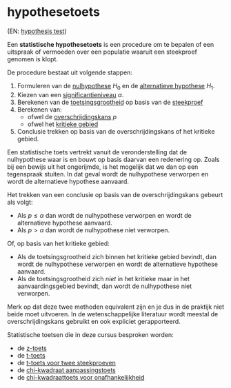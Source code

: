 # hypothesetoets

(EN: [hypothesis test](../en/hypothesis-test.md))

Een **statistische hypothesetoets** is een procedure om te bepalen of een uitspraak of vermoeden over een populatie waaruit een steekproef genomen is klopt.

De procedure bestaat uit volgende stappen:

1. Formuleren van de [nulhypothese](nulhypothese.md) $H_0$ en de [alternatieve hypothese](alternatieve-hypothese.md) $H_1$.
2. Kiezen van een [significantieniveau](significantieniveau.md) $\alpha$.
3. Berekenen van de [toetsingsgrootheid](toetsingsgrootheid.md) op basis van de [steekproef](steekproef.md)
4. Berekenen van:
    - ofwel de [overschrijdingskans](overschrijdingskans.md) $p$
    - ofwel het [kritieke gebied](kritieke-gebied.md)
5. Conclusie trekken op basis van de overschrijdingskans of het kritieke gebied.

Een statistische toets vertrekt vanuit de veronderstelling dat de nulhypothese waar is en bouwt op basis daarvan een redenering op. Zoals bij een bewijs uit het ongerijmde, is het mogelijk dat we dan op een tegenspraak stuiten. In dat geval wordt de nulhypothese verworpen en wordt de alternatieve hypothese aanvaard.

Het trekken van een conclusie op basis van de overschrijdingskans gebeurt als volgt:

- Als $p \leq \alpha$ dan wordt de nulhypothese verworpen en wordt de alternatieve hypothese aanvaard.
- Als $p > \alpha$ dan wordt de nulhypothese niet verworpen.

Of, op basis van het kritieke gebied:

- Als de toetsingsgrootheid zich binnen het kritieke gebied bevindt, dan wordt de nulhypothese verworpen en wordt de alternatieve hypothese aanvaard.
- Als de toetsingsgrootheid zich *niet* in het kritieke maar in het aanvaardingsgebied bevindt, dan wordt de nulhypothese niet verworpen.

Merk op dat deze twee methoden equivalent zijn en je dus in de praktijk niet beide moet uitvoeren. In de wetenschappelijke literatuur wordt meestal de overschrijdingskans gebruikt en ook expliciet gerapporteerd.

Statistische toetsen die in deze cursus besproken worden:

- de [z-toets](z-toets.md)
- de [t-toets](t-toets.md)
- de [t-toets voor twee steekproeven](t-toets.md#t-toets-voor-twee-steekproeven)
- de [chi-kwadraat aanpassingstoets](chi-kwadraattoets.md#aanpassingstoets)
- de [chi-kwadraattoets voor onafhankelijkheid](chi-kwadraattoets.md#onafhankelijkheidstoets)
